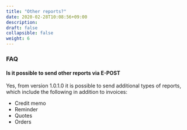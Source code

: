 ```yaml
---
title: "Other reports?"
date: 2020-02-28T10:08:56+09:00
description: 
draft: false
collapsible: false
weight: 6
---
```

### FAQ

#### Is it possible to send other reports via E-POST

Yes, from version 1.0.1.0 it is possible to send additional types of reports, which include the following in addition to invoices:

- Credit memo
- Reminder
- Quotes
- Orders
